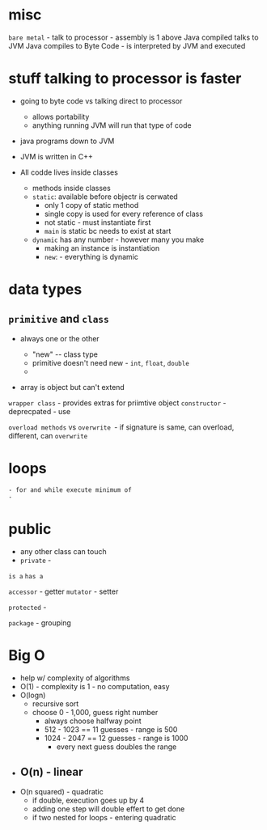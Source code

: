 # misc
`bare metal` - talk to processor - assembly is 1 above
Java compiled talks to JVM
Java compiles to Byte Code - is interpreted by JVM and executed

# stuff talking to processor is faster
- going to byte code vs talking direct to processor 
   - allows portability 
   - anything running JVM will run that type of code

- java programs down to JVM
- JVM is written in C++
- All codde lives inside classes
    - methods inside classes
    - `static`: available before objectr is cerwated
        - only 1 copy of static method
        - single copy is used for every reference of class
        - not static - must instantiate first
        - `main` is static bc needs to exist at start
    - `dynamic` has any number  - however many you make
        - making an instance is instantiation
        - `new`: - everything is dynamic


# data types
## `primitive` and `class`
  - always one or the other
    - "new" -- class type
    - primitive doesn't need new - `int`, `float`, `double`
    - 

- array is object but can't extend


`wrapper class` - provides extras for priimtive object
`constructor` - deprecpated
    - use

`overload methods`  vs `overwrite `- if signature is same, can overload, different, can `overwrite`

# loops
    - for and while execute minimum of 
    - 

# public
- any other class can touch
- `private` - 

`is a`
`has a`

`accessor` - getter
`mutator` - setter

`protected` - 

`package` - grouping

# Big O
- help w/ complexity of algorithms
- O(1) - complexity is 1 - no computation, easy
- O(logn)
    - recursive sort
    - choose 0 - 1,000, guess right number
        - always choose halfway point
        - 512 - 1023 == 11 guesses  - range is 500
        - 1024 - 2047 == 12 guesses - range is 1000
            - every next guess doubles the range
- O(n) - linear
    - 
- O(n squared) - quadratic
    - if double, execution goes up by 4
    - adding one step will double effert to get done
    - if two nested for loops - entering quadratic